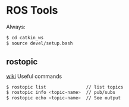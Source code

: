 # ROS Tools
Always:
```bash
$ cd catkin_ws
$ source devel/setup.bash
```

## rostopic
[wiki](http://wiki.ros.org/rostopic)
Useful commands
```bash
$ rostopic list               // list topics
$ rostopic info <topic-name>  // pub/subs
$ rostopic echo <topic-name>  // See output
```